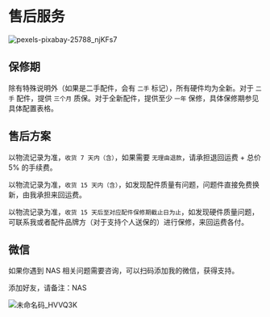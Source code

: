 # 售后服务

![pexels-pixabay-25788_njKFs7](https://img-1255332810.cos.ap-chengdu.myqcloud.com/pexels-pixabay-25788_njKFs7.jpg)

## 保修期

除有特殊说明外（如果是二手配件，会有 `二手` 标记），所有硬件均为全新。对于 `二手` 配件，提供 `三个月` 质保。对于全新配件，提供至少 `一年` 保修，具体保修期参见具体配置表格。

## 售后方案

以物流记录为准，`收货 7 天内（含）`，如果需要 `无理由退款`，请承担退回运费 + 总价 5% 的手续费。

以物流记录为准，`收货 15 天内（含）`，如发现配件质量有问题，问题件直接免费换新，由我承担来回运费。

以物流记录为准，`收货 15 天后至对应配件保修期截止日为止`，如发现硬件质量问题，可联系我或者配件品牌方（对于支持个人送保的）进行保修，来回运费各付。

## 微信

如果你遇到 NAS 相关问题需要咨询，可以扫码添加我的微信，获得支持。

添加好友，请备注：NAS

![未命名码_HVVQ3K](https://img-1255332810.cos.ap-chengdu.myqcloud.com/未命名码_HVVQ3K.png)